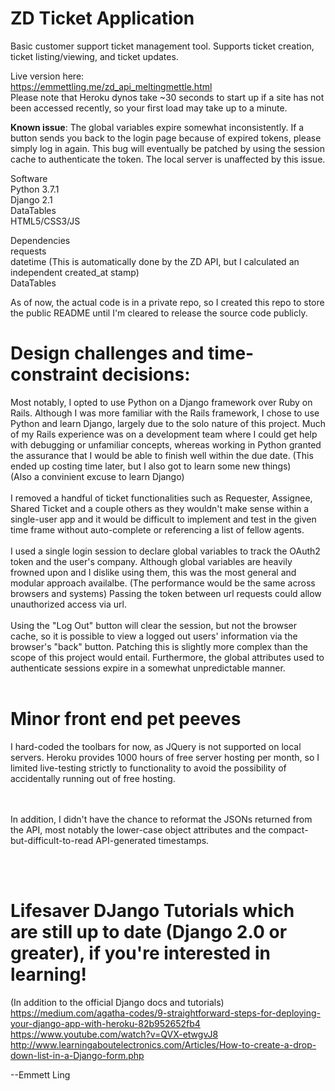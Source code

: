 # ZD Ticket Application

Basic customer support ticket management tool. Supports ticket creation, ticket listing/viewing, and ticket updates. 

Live version here: </br>
https://emmettling.me/zd_api_meltingmettle.html</br>
Please note that Heroku dynos take ~30 seconds to start up if a site has not been accessed recently, so your first load may take up to a minute.  

**Known issue**: The global variables expire somewhat inconsistently.  If a button sends you back to the login page because of expired tokens, please simply log in again.  This bug will eventually be patched by using the session cache to authenticate the token.  The local server is unaffected by this issue.

Software </br>
Python 3.7.1 </br>
Django 2.1  </br>
DataTables </br>
HTML5/CSS3/JS </br>

Dependencies </br>
requests </br>
datetime (This is automatically done by the ZD API, but I calculated an independent created_at stamp) </br>
DataTables </br>

As of now, the actual code is in a private repo, so I created this repo to store the public README until I'm cleared to release the source code publicly.  


# Design challenges and time-constraint decisions:
Most notably, I opted to use Python on a Django framework over Ruby on Rails.
Although I was more familiar with the Rails framework, I chose to use Python and learn Django, largely due to the solo nature of this project.  Much of my Rails experience was on a development team where I could get help with debugging or unfamiliar concepts, whereas working in Python granted the assurance that I would be able to finish well within the due date. (This ended up costing time later, but I also got to learn some new things)  
(Also a convinient excuse to learn Django)
</br>
</br>
I removed a handful of ticket functionalities such as Requester, Assignee, Shared Ticket and a couple others as they wouldn't make sense within a single-user app and it would be difficult to implement and test in the given time frame without auto-complete or referencing a list of fellow agents.
</br>
</br>
I used a single login session to declare global variables to track the OAuth2 token and the user's company.  Although global variables are heavily frowned upon and I dislike using them, this was the most general and modular approach availalbe. (The performance would be the same across browsers and systems)  Passing the token between url requests could allow unauthorized access via url. 
</br>
</br>
Using the "Log Out" button will clear the session, but not the browser cache, so it is possible to view a logged out users' information via the browser's "back" button.  Patching this is slightly more complex than the scope of this project would entail.  Furthermore, the global attributes used to authenticate sessions expire in a somewhat unpredictable manner.
</br>
</br>
# Minor front end pet peeves
I hard-coded the toolbars for now, as JQuery is not supported on local servers.  Heroku provides 1000 hours of free server hosting per month, so I limited live-testing strictly to functionality to avoid the possibility of accidentally running out of free hosting.  
</br>
</br>

In addition, I didn't have the chance to reformat the JSONs returned from the API, most notably the lower-case object attributes and the compact-but-difficult-to-read API-generated timestamps. 

</br>
</br>


# Lifesaver DJango Tutorials which are still up to date (Django 2.0 or greater), if you're interested in learning! 
(In addition to the official Django docs and tutorials)
https://medium.com/agatha-codes/9-straightforward-steps-for-deploying-your-django-app-with-heroku-82b952652fb4 </br>
https://www.youtube.com/watch?v=QVX-etwgvJ8 </br>
http://www.learningaboutelectronics.com/Articles/How-to-create-a-drop-down-list-in-a-Django-form.php </br>


--Emmett Ling
